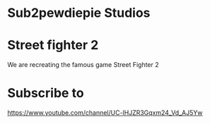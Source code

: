 # Sub2pewdiepie Studios


# Street fighter 2

We are recreating the famous game Street Fighter 2

# Subscribe to

https://www.youtube.com/channel/UC-lHJZR3Gqxm24_Vd_AJ5Yw


